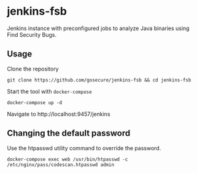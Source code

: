 # jenkins-fsb

Jenkins instance with preconfigured jobs to analyze Java binaries using Find Security Bugs.


## Usage

Clone the repository

    git clone https://github.com/gosecure/jenkins-fsb && cd jenkins-fsb

Start the tool with `docker-compose`

    docker-compose up -d

Navigate to http://localhost:9457/jenkins

## Changing the default password

Use the htpasswd utility command to override the password.

```
docker-compose exec web /usr/bin/htpasswd -c /etc/nginx/pass/codescan.htpasswd admin
```
